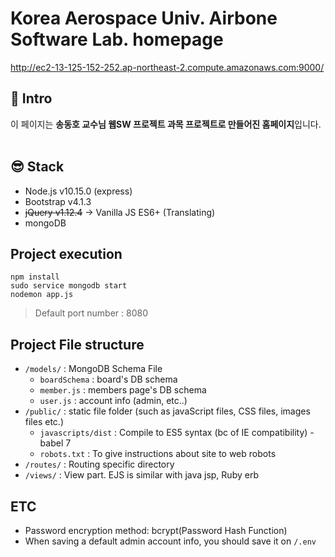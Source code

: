 # Korea Aerospace Univ. Airbone Software Lab. homepage

http://ec2-13-125-152-252.ap-northeast-2.compute.amazonaws.com:9000/

## :mega: Intro

이 페이지는 **송동호 교수님 웹SW 프로젝트 과목 프로젝트로 만들어진 홈페이지**입니다. <br />
<br />

## 😎 Stack

- Node.js v10.15.0 (express)
- Bootstrap v4.1.3
- ~~jQuery v1.12.4~~ -> Vanilla JS ES6+ (Translating)
- mongoDB
  <br />

## Project execution

```
npm install
sudo service mongodb start
nodemon app.js
```

> Default port number : 8080
> <br />

## Project File structure

- `/models/` : MongoDB Schema File
  - `boardSchema` : board's DB schema
  - `member.js` : members page's DB schema
  - `user.js` : account info (admin, etc..)
- `/public/` : static file folder (such as javaScript files, CSS files, images files etc.)
  - `javascripts/dist` : Compile to ES5 syntax (bc of IE compatibility) - babel 7
  - `robots.txt` : To give instructions about site to web robots
- `/routes/` : Routing specific directory
- `/views/` : View part. EJS is similar with java jsp, Ruby erb

## ETC

- Password encryption method: bcrypt(Password Hash Function)
- When saving a default admin account info, you should save it on `/.env`
